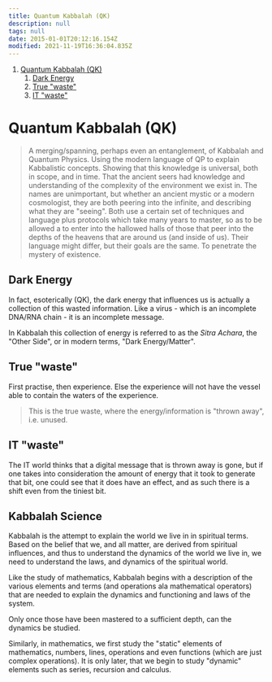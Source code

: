 ```yaml
---
title: Quantum Kabbalah (QK)
description: null
tags: null
date: 2015-01-01T20:12:16.154Z
modified: 2021-11-19T16:36:04.835Z
---
```


1. [Quantum Kabbalah (QK)](#quantum-kabbalah-qk)
   1. [Dark Energy](#dark-energy)
   2. [True "waste"](#true-waste)
   3. [IT "waste"](#it-waste)

# Quantum Kabbalah (QK)

> A merging/spanning, perhaps even an entanglement, of Kabbalah and Quantum Physics. Using the modern language of QP to explain Kabbalistic concepts. Showing that this knowledge is universal, both in scope, and in time. That the ancient seers had knowledge and understanding of the complexity of the environment we exist in. The names are unimportant, but whether an ancient mystic or a modern cosmologist, they are both peering into the infinite, and describing what they are "seeing". Both use a certain set of techniques and language plus protocols which take many years to master, so as to be allowed a to enter into the hallowed halls of those that peer into the depths of the heavens that are around us (and inside of us). Their language might differ, but their goals are the same. To penetrate the mystery of existence.

## Dark Energy

In fact, esoterically (QK), the dark energy that influences us is actually a collection of this wasted information. Like a virus - which is an incomplete DNA/RNA chain - it is an incomplete message.

In Kabbalah this collection of energy is referred to as the _Sitra Achara_, the "Other Side", or in modern terms, "Dark Energy/Matter".

## True "waste"

First practise, then experience.
Else the experience will not have the vessel able to contain the waters of the experience.

> This is the true waste, where the energy/information is "thrown away", i.e. unused.

## IT "waste"

The IT world thinks that a digital message that is thrown away is gone, but if one takes into consideration the amount of energy that it took to generate that bit, one could see that it does have an effect, and as such there is a shift even from the tiniest bit.

## Kabbalah Science

Kabbalah is the attempt to explain the world we live in in spiritual terms. Based on the belief that we, and all matter, are derived from spiritual influences,
and thus to understand the dynamics of the world we live in, we need to understand the laws, and dynamics of the spiritual world.

Like the study of mathematics, Kabbalah begins with a description of the various elements and terms (and operations ala mathematical operators) that are needed to explain the dynamics and functioning and laws of the system.

Only once those have been mastered to a sufficient depth, can the dynamics be studied.

Similarly, in mathematics, we first study the "static" elements of mathematics, numbers, lines, operations and even functions (which are just complex operations). It is only later, that we begin to study "dynamic" elements such as series, recursion and calculus.
